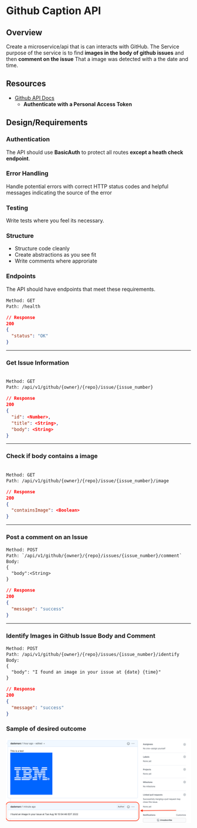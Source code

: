 # Github Caption API

## Overview

Create a microservice/api that is can interacts with GitHub. The Service purpose of the service is to find **images in the body of github issues** and then **comment on the issue** That a image was detected with a the date and time.

## Resources

- [Github API Docs](https://docs.github.com/en/rest)
  - **Authenticate with a Personal Access Token**

## Design/Requirements

### Authentication

The API should use **BasicAuth** to protect all routes **except a heath check endpoint**.

### Error Handling

Handle potential errors with correct HTTP status codes and helpful messages indicating the source of the error

### Testing

Write tests where you feel its necessary.

### Structure

- Structure code cleanly
- Create abstractions as you see fit
- Write comments where approriate

### Endpoints

The API should have endpoints that meet these requirements.

```http
Method: GET
Path: /health
```

```json
// Response
200
{
  "status": "OK"
}
```

---

### **Get Issue Information**

```http

Method: GET
Path: /api/v1/github/{owner}/{repo}/issue/{issue_number}
```

```json
// Response
200
{
  "id": <Number>,
  "title": <String>,
  "body": <String>
}
```

---

### **Check if body contains a image**

```http

Method: GET
Path: /api/v1/github/{owner}/{repo}/issue/{issue_number}/image
```

```json
// Response 
200
{
  "containsImage": <Boolean>
}
```

---

### **Post a comment on an Issue**

```http
Method: POST
Path: `/api/v1/github/{owner}/{repo}/issues/{issue_number}/comment`
Body: 
{
  "body":<String>
}
```

```json
// Response
200
{
  "message": "success"
}
```

---

### **Identify Images in Github Issue Body and Comment**

```http
Method: POST
Path: /api/v1/github/{owner}/{repo}/issues/{issue_number}/identify
Body: 
{
  "body": "I found an image in your issue at {date} {time}" 
}
```

```json
// Response
200
{
  "message": "success"
}
```

### Sample of desired outcome

![success](./success.png)
